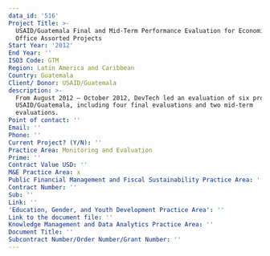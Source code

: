 ```yaml
---
data_id: '516'
Project Title: >-
  USAID/Guatemala Final and Mid-Term Performance Evaluation for Economic Growth
  Office Assorted Projects
Start Year: '2012'
End Year: ''
ISO3 Code: GTM
Region: Latin America and Caribbean
Country: Guatemala
Client/ Donor: USAID/Guatemala
description: >-
  From August 2012 – October 2012, DevTech led an evaluation of six projects for
  USAID/Guatemala, including four final evaluations and two mid-term
  evaluations.
Point of contact: ''
Email: ''
Phone: ''
Current Project? (Y/N): ''
Practice Area: Monitoring and Evaluation
Prime: ''
Contract Value USD: ''
M&E Practice Area: x
Public Financial Management and Fiscal Sustainability Practice Area: ''
Contract Number: ''
Sub: ''
Link: ''
'Education, Gender, and Youth Development Practice Area': ''
Link to the document file: ''
Knowledge Management and Data Analytics Practice Area: ''
Document Title: ''
Subcontract Number/Order Number/Grant Number: ''
---
```

